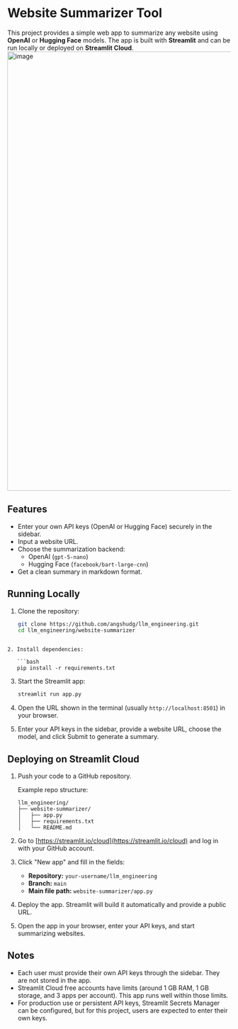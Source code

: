 # Website Summarizer Tool

This project provides a simple web app to summarize any website using **OpenAI** or **Hugging Face** models. The app is built with **Streamlit** and can be run locally or deployed on **Streamlit Cloud**.
<img width="1919" height="991" alt="image" src="https://github.com/user-attachments/assets/ebc25d92-6343-4803-af82-3cba2dd0fe19" />

## Features
- Enter your own API keys (OpenAI or Hugging Face) securely in the sidebar.
- Input a website URL.
- Choose the summarization backend:
  - OpenAI (`gpt-5-nano`)
  - Hugging Face (`facebook/bart-large-cnn`)
- Get a clean summary in markdown format.

## Running Locally

1. Clone the repository:
   ```bash
   git clone https://github.com/angshudg/llm_engineering.git
   cd llm_engineering/website-summarizer
```

2. Install dependencies:

   ```bash
   pip install -r requirements.txt
   ```

3. Start the Streamlit app:

   ```bash
   streamlit run app.py
   ```

4. Open the URL shown in the terminal (usually `http://localhost:8501`) in your browser.

5. Enter your API keys in the sidebar, provide a website URL, choose the model, and click Submit to generate a summary.

## Deploying on Streamlit Cloud

1. Push your code to a GitHub repository.

   Example repo structure:

   ```
   llm_engineering/
   ├── website-summarizer/
   │   ├── app.py
   │   ├── requirements.txt
   │   └── README.md
   ```

2. Go to [https://streamlit.io/cloud](https://streamlit.io/cloud) and log in with your GitHub account.

3. Click "New app" and fill in the fields:

   * **Repository:** `your-username/llm_engineering`
   * **Branch:** `main`
   * **Main file path:** `website-summarizer/app.py`

4. Deploy the app. Streamlit will build it automatically and provide a public URL.

5. Open the app in your browser, enter your API keys, and start summarizing websites.

## Notes

* Each user must provide their own API keys through the sidebar. They are not stored in the app.
* Streamlit Cloud free accounts have limits (around 1 GB RAM, 1 GB storage, and 3 apps per account). This app runs well within those limits.
* For production use or persistent API keys, Streamlit Secrets Manager can be configured, but for this project, users are expected to enter their own keys.
